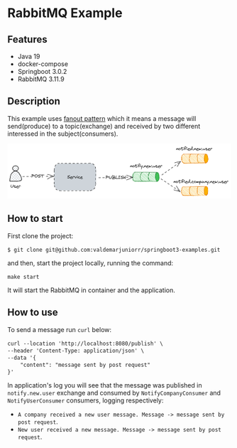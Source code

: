# RabbitMQ Example

## Features

- Java 19
- docker-compose
- Springboot 3.0.2
- RabbitMQ 3.11.9

## Description

This example uses [fanout pattern](https://en.wikipedia.org/wiki/Fan-out_(software)) which it means a message will
send(produce) to a topic(exchange) and received by two different interessed in the subject(consumers).

![diagram.png](assets%2Fdiagram.png)

## How to start

First clone the project:

```
$ git clone git@github.com:valdemarjuniorr/springboot3-examples.git 
```

and then, start the project locally, running the command:

```
make start
```

It will start the RabbitMQ in container and the application.

## How to use

To send a message run `curl` below:

```
curl --location 'http://localhost:8080/publish' \
--header 'Content-Type: application/json' \
--data '{
    "content": "message sent by post request"
}'
```

In application's log you will see that the message was published in `notify.new.user` exchange and consumed
by `NotifyCompanyConsumer` and `NotifyUserConsumer` consumers, logging respectively: 
- `A company received a new user message. Message -> message sent by post request`.
- `New user received a new message. Message -> message sent by post request`.
